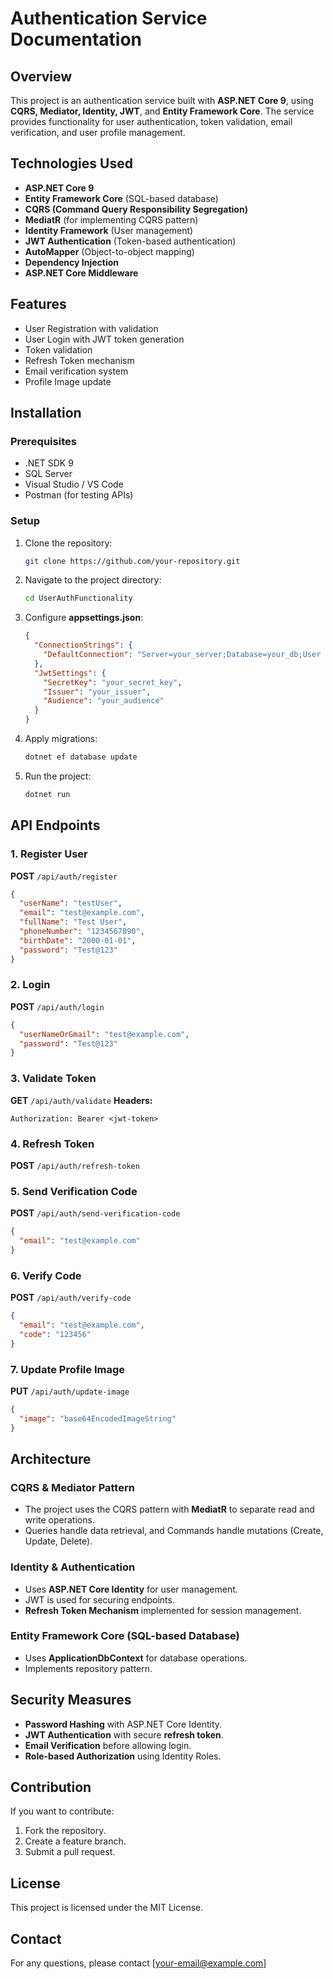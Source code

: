 # Authentication Service Documentation

## Overview
This project is an authentication service built with **ASP.NET Core 9**, using **CQRS, Mediator, Identity, JWT**, and **Entity Framework Core**. The service provides functionality for user authentication, token validation, email verification, and user profile management.

## Technologies Used
- **ASP.NET Core 9**
- **Entity Framework Core** (SQL-based database)
- **CQRS (Command Query Responsibility Segregation)**
- **MediatR** (for implementing CQRS pattern)
- **Identity Framework** (User management)
- **JWT Authentication** (Token-based authentication)
- **AutoMapper** (Object-to-object mapping)
- **Dependency Injection**
- **ASP.NET Core Middleware**

## Features
- User Registration with validation
- User Login with JWT token generation
- Token validation
- Refresh Token mechanism
- Email verification system
- Profile Image update

## Installation

### Prerequisites
- .NET SDK 9
- SQL Server
- Visual Studio / VS Code
- Postman (for testing APIs)

### Setup
1. Clone the repository:
   ```sh
   git clone https://github.com/your-repository.git
   ```
2. Navigate to the project directory:
   ```sh
   cd UserAuthFunctionality
   ```
3. Configure **appsettings.json**:
   ```json
   {
     "ConnectionStrings": {
       "DefaultConnection": "Server=your_server;Database=your_db;User Id=your_user;Password=your_password;"
     },
     "JwtSettings": {
       "SecretKey": "your_secret_key",
       "Issuer": "your_issuer",
       "Audience": "your_audience"
     }
   }
   ```
4. Apply migrations:
   ```sh
   dotnet ef database update
   ```
5. Run the project:
   ```sh
   dotnet run
   ```

## API Endpoints

### 1. **Register User**
   **POST** `/api/auth/register`
   ```json
   {
     "userName": "testUser",
     "email": "test@example.com",
     "fullName": "Test User",
     "phoneNumber": "1234567890",
     "birthDate": "2000-01-01",
     "password": "Test@123"
   }
   ```

### 2. **Login**
   **POST** `/api/auth/login`
   ```json
   {
     "userNameOrGmail": "test@example.com",
     "password": "Test@123"
   }
   ```

### 3. **Validate Token**
   **GET** `/api/auth/validate`
   **Headers:**
   ```
   Authorization: Bearer <jwt-token>
   ```

### 4. **Refresh Token**
   **POST** `/api/auth/refresh-token`

### 5. **Send Verification Code**
   **POST** `/api/auth/send-verification-code`
   ```json
   {
     "email": "test@example.com"
   }
   ```

### 6. **Verify Code**
   **POST** `/api/auth/verify-code`
   ```json
   {
     "email": "test@example.com",
     "code": "123456"
   }
   ```

### 7. **Update Profile Image**
   **PUT** `/api/auth/update-image`
   ```json
   {
     "image": "base64EncodedImageString"
   }
   ```

## Architecture
### **CQRS & Mediator Pattern**
- The project uses the CQRS pattern with **MediatR** to separate read and write operations.
- Queries handle data retrieval, and Commands handle mutations (Create, Update, Delete).

### **Identity & Authentication**
- Uses **ASP.NET Core Identity** for user management.
- JWT is used for securing endpoints.
- **Refresh Token Mechanism** implemented for session management.

### **Entity Framework Core (SQL-based Database)**
- Uses **ApplicationDbContext** for database operations.
- Implements repository pattern.

## Security Measures
- **Password Hashing** with ASP.NET Core Identity.
- **JWT Authentication** with secure **refresh token**.
- **Email Verification** before allowing login.
- **Role-based Authorization** using Identity Roles.

## Contribution
If you want to contribute:
1. Fork the repository.
2. Create a feature branch.
3. Submit a pull request.

## License
This project is licensed under the MIT License.

## Contact
For any questions, please contact [your-email@example.com]

